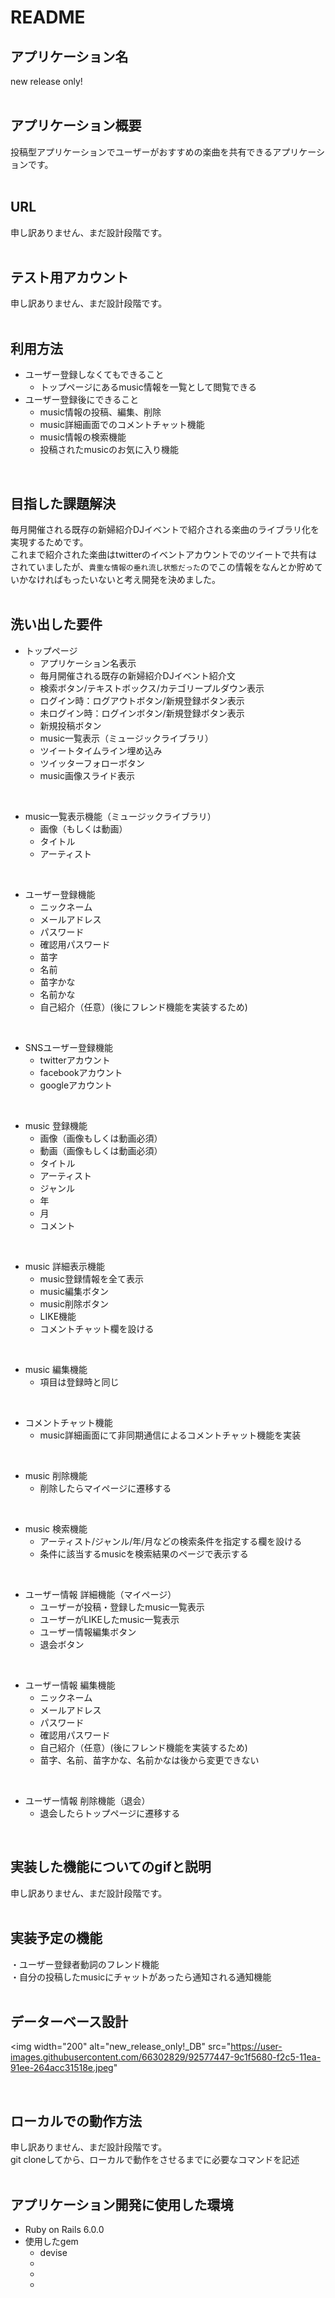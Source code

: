 # README

## アプリケーション名
new release only!  
<br>
## アプリケーション概要
投稿型アプリケーションでユーザーがおすすめの楽曲を共有できるアプリケーションです。  
<br>

## URL
申し訳ありません、まだ設計段階です。  
<br>

## テスト用アカウント
申し訳ありません、まだ設計段階です。  
<br>

## 利用方法
* ユーザー登録しなくてもできること
  * トップページにあるmusic情報を一覧として閲覧できる
* ユーザー登録後にできること
  * music情報の投稿、編集、削除
  * music詳細画面でのコメントチャット機能
  * music情報の検索機能
  * 投稿されたmusicのお気に入り機能
<br>

## 目指した課題解決
毎月開催される既存の新婦紹介DJイベントで紹介される楽曲のライブラリ化を実現するためです。  
これまで紹介された楽曲はtwitterのイベントアカウントでのツイートで共有はされていましたが、`貴重な情報の垂れ流し状態だった`のでこの情報をなんとか貯めていかなければもったいないと考え開発を決めました。  
<br>

## 洗い出した要件
* トップページ
  * アプリケーション名表示
  * 毎月開催される既存の新婦紹介DJイベント紹介文
  * 検索ボタン/テキストボックス/カテゴリープルダウン表示
  * ログイン時：ログアウトボタン/新規登録ボタン表示
  * 未ログイン時：ログインボタン/新規登録ボタン表示
  * 新規投稿ボタン
  * music一覧表示（ミュージックライブラリ）
  * ツイートタイムライン埋め込み
  * ツイッターフォローボタン
  * music画像スライド表示
<br>

* music一覧表示機能（ミュージックライブラリ）
  * 画像（もしくは動画）
  * タイトル
  * アーティスト
<br>

* ユーザー登録機能
  * ニックネーム
  * メールアドレス
  * パスワード
  * 確認用パスワード
  * 苗字
  * 名前
  * 苗字かな
  * 名前かな
  * 自己紹介（任意）(後にフレンド機能を実装するため)
<br>

* SNSユーザー登録機能
  * twitterアカウント
  * facebookアカウント
  * googleアカウント
<br>

* music 登録機能
  * 画像（画像もしくは動画必須）
  * 動画（画像もしくは動画必須）
  * タイトル
  * アーティスト
  * ジャンル
  * 年
  * 月
  * コメント
<br>

* music 詳細表示機能
  * music登録情報を全て表示
  * music編集ボタン
  * music削除ボタン
  * LIKE機能
  * コメントチャット欄を設ける
<br>

* music 編集機能
  * 項目は登録時と同じ
<br>

* コメントチャット機能
  * music詳細画面にて非同期通信によるコメントチャット機能を実装
<br>

* music 削除機能
  * 削除したらマイページに遷移する
<br>

* music 検索機能
  * アーティスト/ジャンル/年/月などの検索条件を指定する欄を設ける
  * 条件に該当するmusicを検索結果のページで表示する
<br>

* ユーザー情報 詳細機能（マイページ）
  * ユーザーが投稿・登録したmusic一覧表示
  * ユーザーがLIKEしたmusic一覧表示
  * ユーザー情報編集ボタン
  * 退会ボタン
<br>

* ユーザー情報 編集機能
  * ニックネーム
  * メールアドレス
  * パスワード
  * 確認用パスワード
  * 自己紹介（任意）(後にフレンド機能を実装するため)
  * 苗字、名前、苗字かな、名前かなは後から変更できない
<br>

* ユーザー情報 削除機能（退会）
  * 退会したらトップページに遷移する
<br>


## 実装した機能についてのgifと説明
申し訳ありません、まだ設計段階です。  
<br>

## 実装予定の機能
・ユーザー登録者動詞のフレンド機能  
・自分の投稿したmusicにチャットがあったら通知される通知機能  
<br>

## データーベース設計
<img width="200" alt="new_release_only!_DB" src="https://user-images.githubusercontent.com/66302829/92577447-9c1f5680-f2c5-11ea-91ee-264acc31518e.jpeg"  

<br>

## ローカルでの動作方法
申し訳ありません、まだ設計段階です。  
git cloneしてから、ローカルで動作をさせるまでに必要なコマンドを記述  
<br>

## アプリケーション開発に使用した環境
* Ruby on Rails 6.0.0  
* 使用したgem
    * devise
    * 
    * 
    * 
<br>
